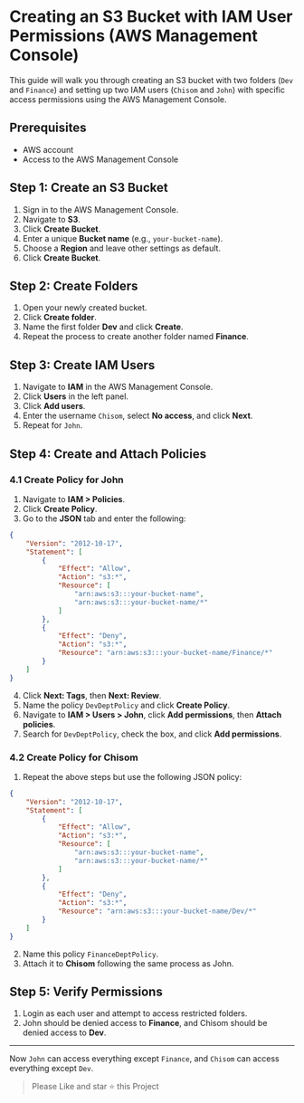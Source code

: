 # Creating an S3 Bucket with IAM User Permissions (AWS Management Console)

This guide will walk you through creating an S3 bucket with two folders (`Dev` and `Finance`) and setting up two IAM users (`Chisom` and `John`) with specific access permissions using the AWS Management Console.

## Prerequisites
- AWS account
- Access to the AWS Management Console

## Step 1: Create an S3 Bucket
1. Sign in to the AWS Management Console.
2. Navigate to **S3**.
3. Click **Create Bucket**.
4. Enter a unique **Bucket name** (e.g., `your-bucket-name`).
5. Choose a **Region** and leave other settings as default.
6. Click **Create Bucket**.

## Step 2: Create Folders 
1. Open your newly created bucket.
2. Click **Create folder**.
3. Name the first folder **Dev** and click **Create**.
4. Repeat the process to create another folder named **Finance**.

## Step 3: Create IAM Users
1. Navigate to **IAM** in the AWS Management Console.
2. Click **Users** in the left panel.
3. Click **Add users**.
4. Enter the username `Chisom`, select **No access**, and click **Next**.
5. Repeat for `John`.

## Step 4: Create and Attach Policies

### 4.1 Create Policy for John
1. Navigate to **IAM > Policies**.
2. Click **Create Policy**.
3. Go to the **JSON** tab and enter the following:
```json
{
    "Version": "2012-10-17",
    "Statement": [
        {
            "Effect": "Allow",
            "Action": "s3:*",
            "Resource": [
                "arn:aws:s3:::your-bucket-name",
                "arn:aws:s3:::your-bucket-name/*"
            ]
        },
        {
            "Effect": "Deny",
            "Action": "s3:*",
            "Resource": "arn:aws:s3:::your-bucket-name/Finance/*"
        }
    ]
}
```
4. Click **Next: Tags**, then **Next: Review**.
5. Name the policy `DevDeptPolicy` and click **Create Policy**.
6. Navigate to **IAM > Users > John**, click **Add permissions**, then **Attach policies**.
7. Search for `DevDeptPolicy`, check the box, and click **Add permissions**.

### 4.2 Create Policy for Chisom
1. Repeat the above steps but use the following JSON policy:
```json
{
    "Version": "2012-10-17",
    "Statement": [
        {
            "Effect": "Allow",
            "Action": "s3:*",
            "Resource": [
                "arn:aws:s3:::your-bucket-name",
                "arn:aws:s3:::your-bucket-name/*"
            ]
        },
        {
            "Effect": "Deny",
            "Action": "s3:*",
            "Resource": "arn:aws:s3:::your-bucket-name/Dev/*"
        }
    ]
}
```
2. Name this policy `FinanceDeptPolicy`.
3. Attach it to **Chisom** following the same process as John.

## Step 5: Verify Permissions
1. Login as each user and attempt to access restricted folders.
2. John should be denied access to **Finance**, and Chisom should be denied access to **Dev**.

---

Now `John` can access everything except `Finance`, and `Chisom` can access everything except `Dev`.

> Please Like and star ⭐ this Project 
